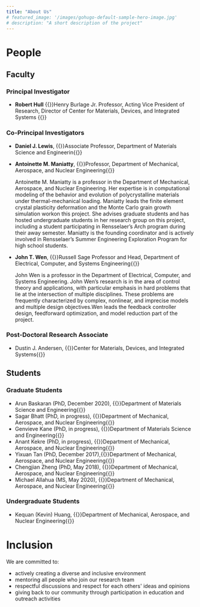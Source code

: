 ```yaml
---
title: "About Us"
# featured_image: '/images/gohugo-default-sample-hero-image.jpg'
# description: "A short description of the project"
---
```

# People
## Faculty
### Principal Investigator 


- __Robert Hull__ 
{{<positionSmallTextItalic>}}Henry Burlage Jr. Professor, Acting Vice President of Research, Director of Center for Materials, Devices, and Integrated Systems {{</positionSmallTextItalic>}}

### Co-Principal Investigators
- __Daniel J. Lewis__, {{<positionSmallTextItalic>}}Associate Professor, Department of Materials Science and Engineerin{{</positionSmallTextItalic>}}
- __Antoinette M. Maniatty__,  {{<positionSmallTextItalic>}}Professor, Department of Mechanical, Aerospace, and Nuclear Engineering{{</positionSmallTextItalic>}}

    Antoinette M. Maniatty is a professor in the Department of Mechanical, Aerospace, and Nuclear Engineering.  Her expertise is in computational modeling of the behavior and evolution of polycrystalline materials under thermal-mechanical loading.  Maniatty leads the finite element crystal plasticity deformation and the Monte Carlo grain growth simulation workon this project. She advises graduate students and has hosted undergraduate students in her research group on this project, including a student participating in Rensselaer’s Arch program during their away semester.  Maniatty is the founding coordinator and is actively involved in Rensselaer’s Summer Engineering Exploration Program for high school students. 
- __John T. Wen__, {{<positionSmallTextItalic>}}Russell Sage Professor and Head, Department of Electrical, Computer, and Systems Engineering{{</positionSmallTextItalic>}}
    
    John Wen is a professor in the Department of Electrical, Computer, and Systems Engineering.  John Wen’s research is in the area of control theory and applications, with particular emphasis in hard problems that lie at the intersection of multiple disciplines. These problems are frequently characterized by complex, nonlinear, and imprecise models and multiple design objectives.Wen leads the feedback controller design, feedforward optimization, and model reduction part of the project. 

### Post-Doctoral Research Associate 
- Dustin J. Andersen, {{<positionSmallTextItalic>}}Center for Materials, Devices, and Integrated Systems{{</positionSmallTextItalic>}}

## Students
### Graduate Students
- Arun Baskaran (PhD, December 2020), {{<positionSmallTextItalic>}}Department of Materials Science and Engineering{{</positionSmallTextItalic>}}
- Sagar Bhatt (PhD, in progress), {{<positionSmallTextItalic>}}Department of Mechanical, Aerospace, and Nuclear Engineering{{</positionSmallTextItalic>}}
- Genvieve Kane (PhD, in progress), {{<positionSmallTextItalic>}}Department of Materials Science and Engineering{{</positionSmallTextItalic>}}
- Anant Kekre (PhD, in progress), {{<positionSmallTextItalic>}}Department of Mechanical, Aerospace, and Nuclear Engineering{{</positionSmallTextItalic>}}
- Yixuan Tan (PhD, December 2017),{{<positionSmallTextItalic>}}Department of Mechanical, Aerospace, and Nuclear Engineering{{</positionSmallTextItalic>}}
- Chengjian Zheng (PhD, May 2018), {{<positionSmallTextItalic>}}Department of Mechanical, Aerospace, and Nuclear Engineering{{</positionSmallTextItalic>}}
- Michael Allahua (MS, May 2020), {{<positionSmallTextItalic>}}Department of Mechanical, Aerospace, and Nuclear Engineering{{</positionSmallTextItalic>}}

### Undergraduate Students
- Kequan (Kevin) Huang, {{<positionSmallTextItalic>}}Department of Mechanical, Aerospace, and Nuclear Engineering{{</positionSmallTextItalic>}}

# Inclusion

We are committed to:
- actively creating a diverse and inclusive environment
- mentoring all people who join our research team
- respectful discussions and respect for each others' ideas and opinions
- giving back to our community through participation in education and outreach activities

